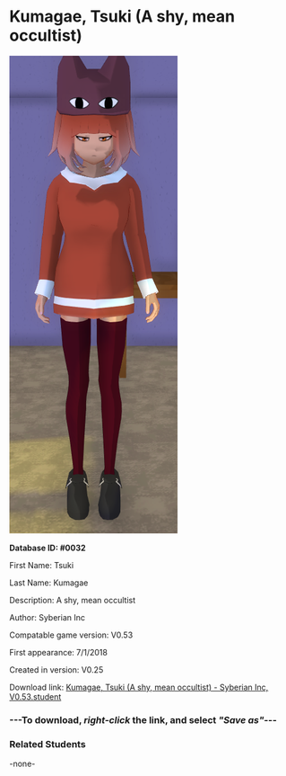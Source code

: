 # Kumagae, Tsuki (A shy, mean occultist)

<img src="../../Files/Images/Kumagae, Tsuki (A shy, mean occultist).png" title="Kumagae, Tsuki (A shy, mean occultist) - Syberian Inc, V0.53">

**Database ID: #0032**

First Name: Tsuki

Last Name: Kumagae

Description: A shy, mean occultist

Author: Syberian Inc

Compatable game version: V0.53

First appearance: 7/1/2018

Created in version: V0.25

Download link: <a href="https://raw.githubusercontent.com/Arbiter1223/Daigaku-Gurashi-Custom-Students/master/Files/Student%20Files/Kumagae%2C%20Tsuki%20(A%20shy%2C%20mean%20occultist)%20-%20Syberian%20Inc%2C%20V0.53.student">Kumagae, Tsuki (A shy, mean occultist) - Syberian Inc, V0.53.student</a>

### ---**To download, _right-click_ the link, and select _"Save as"_**---

### Related Students

-none-
